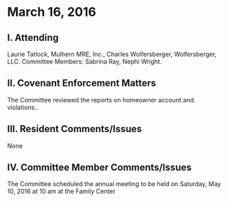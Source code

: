 # March 16, 2016

## I. Attending
Laurie Tatlock, Mulhern MRE, Inc., Charles Wolfersberger, Wolfersberger, LLC.  Committee Members: Sabrina Ray, Nephi Wright.  

## II. Covenant Enforcement Matters
The Committee reviewed the reports on homeowner account and violations..

## III. Resident Comments/Issues
None

## IV. Committee Member Comments/Issues
The Committee scheduled the annual meeting to be held on Saturday, May 10, 2016 at 10 am at the Family Center
